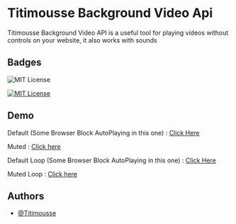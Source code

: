 
# Titimousse Background Video Api

Titimousse Background Video API is a useful tool for playing videos without controls on your website, it also works with sounds



## Badges

![MIT License](https://img.shields.io/badge/html-8A2BE2)

[![MIT License](https://img.shields.io/badge/License-MIT-green.svg)](https://choosealicense.com/licenses/mit/)



## Demo

Default (Some Browser Block AutoPlaying in this one) : [Click Here](https://soleil-des-chats.github.io/Background-Video-Api/Default#https://media.vlipsy.com/vlips/tVmiYVBz/480p.mp4)

Muted : [Click here](https://soleil-des-chats.github.io/Background-Video-Api/Muted#https://media.vlipsy.com/vlips/tVmiYVBz/480p.mp4)

Default Loop (Some Browser Block AutoPlaying in this one) : [Click Here](https://soleil-des-chats.github.io/Background-Video-Api/Loop#https://media.vlipsy.com/vlips/tVmiYVBz/480p.mp4)

Muted Loop : [Click here](https://soleil-des-chats.github.io/Background-Video-Api/Muted%20Loop#https://media.vlipsy.com/vlips/tVmiYVBz/480p.mp4)



## Authors

- [@Titimousse](https://www.github.com/soleil-des-chats)





